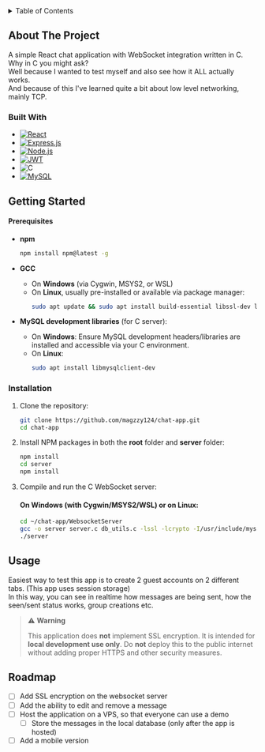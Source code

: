 <details>
  <summary>Table of Contents</summary>
  <ol>
    <li>
      <a href="#about-the-project">About The Project</a>
      <ul>
        <li><a href="#built-with">Built With</a></li>
      </ul>
    </li>
    <li>
      <a href="#getting-started">Getting Started</a>
      <ul>
        <li><a href="#prerequisites">Prerequisites</a></li>
        <li><a href="#installation">Installation</a></li>
      </ul>
    </li>
    <li><a href="#usage">Usage</a></li>
    <li><a href="#roadmap">Roadmap</a></li>
  </ol>
</details>


<!-- ABOUT THE PROJECT -->
## About The Project

A simple React chat application with WebSocket integration written in C.<br>
Why in C you might ask?<br>
Well because I wanted to test myself and also see how it ALL actually works.<br>
And because of this I've learned quite a bit about low level networking, mainly TCP.<br>


### Built With

* [![React][React.js]][React-url]
* [![Express.js](https://img.shields.io/badge/Express.js-404D59?style=for-the-badge&logo=express)](https://expressjs.com/)
* [![Node.js](https://img.shields.io/badge/Node.js-339933?style=for-the-badge&logo=nodedotjs&logoColor=white)](https://nodejs.org/)
* [![JWT](https://img.shields.io/badge/JWT-000000?style=for-the-badge&logo=jsonwebtokens&logoColor=white)](https://jwt.io/)
* ![C](https://img.shields.io/badge/C-00599C?style=for-the-badge&logo=c&logoColor=white)
* [![MySQL](https://img.shields.io/badge/MySQL-4479A1?style=for-the-badge&logo=mysql&logoColor=white)](https://www.mysql.com/)
  



## Getting Started

#### Prerequisites

- **npm**
  ```sh
  npm install npm@latest -g
  ```

- **GCC**
  - On **Windows** (via Cygwin, MSYS2, or WSL)
  - On **Linux**, usually pre-installed or available via package manager:
    ```sh
    sudo apt update && sudo apt install build-essential libssl-dev libmysqlclient-dev
    ```

- **MySQL development libraries** (for C server):
  - On **Windows**: Ensure MySQL development headers/libraries are installed and accessible via your C environment.
  - On **Linux**:
    ```sh
    sudo apt install libmysqlclient-dev
    ```

### Installation

1. Clone the repository:
   ```sh
   git clone https://github.com/magzzy124/chat-app.git
   cd chat-app
   ```

2. Install NPM packages in both the **root** folder and **server** folder:
   ```sh
   npm install
   cd server
   npm install
   ```

3. Compile and run the C WebSocket server:

   #### On Windows (with Cygwin/MSYS2/WSL) or on Linux:
   ```sh
   cd ~/chat-app/WebsocketServer
   gcc -o server server.c db_utils.c -lssl -lcrypto -I/usr/include/mysql -L/usr/lib/mysql -lmysqlclient
   ./server
   ```

<!-- USAGE EXAMPLES -->
## Usage
Easiest way to test this app is to create 2 guest accounts on 2 different tabs. (This app uses session storage) </br>
In this way, you can see in realtime how messages are being sent, how the seen/sent status works, group creations etc.

> ⚠️ **Warning**
>
> This application does **not** implement SSL encryption. It is intended for **local development use only**.
> Do **not** deploy this to the public internet without adding proper HTTPS and other security measures.




<!-- ROADMAP -->
## Roadmap

- [ ] Add SSL encryption on the websocket server
- [ ] Add the ability to edit and remove a message
- [ ] Host the application on a VPS, so that everyone can use a demo
    - [ ] Store the messages in the local database (only after the app is hosted)
- [ ] Add a mobile version

<!-- MARKDOWN LINKS & IMAGES -->
<!-- https://www.markdownguide.org/basic-syntax/#reference-style-links -->
[contributors-shield]: https://img.shields.io/github/contributors/othneildrew/Best-README-Template.svg?style=for-the-badge
[contributors-url]: https://github.com/othneildrew/Best-README-Template/graphs/contributors
[forks-shield]: https://img.shields.io/github/forks/othneildrew/Best-README-Template.svg?style=for-the-badge
[forks-url]: https://github.com/othneildrew/Best-README-Template/network/members
[stars-shield]: https://img.shields.io/github/stars/othneildrew/Best-README-Template.svg?style=for-the-badge
[stars-url]: https://github.com/othneildrew/Best-README-Template/stargazers
[issues-shield]: https://img.shields.io/github/issues/othneildrew/Best-README-Template.svg?style=for-the-badge
[issues-url]: https://github.com/othneildrew/Best-README-Template/issues
[license-shield]: https://img.shields.io/github/license/othneildrew/Best-README-Template.svg?style=for-the-badge
[license-url]: https://github.com/othneildrew/Best-README-Template/blob/master/LICENSE.txt
[linkedin-shield]: https://img.shields.io/badge/-LinkedIn-black.svg?style=for-the-badge&logo=linkedin&colorB=555
[linkedin-url]: https://linkedin.com/in/othneildrew
[product-screenshot]: images/screenshot.png
[Next.js]: https://img.shields.io/badge/next.js-000000?style=for-the-badge&logo=nextdotjs&logoColor=white
[Next-url]: https://nextjs.org/
[React.js]: https://img.shields.io/badge/React-20232A?style=for-the-badge&logo=react&logoColor=61DAFB
[React-url]: https://reactjs.org/
[Vue.js]: https://img.shields.io/badge/Vue.js-35495E?style=for-the-badge&logo=vuedotjs&logoColor=4FC08D
[Vue-url]: https://vuejs.org/
[Angular.io]: https://img.shields.io/badge/Angular-DD0031?style=for-the-badge&logo=angular&logoColor=white
[Angular-url]: https://angular.io/
[Svelte.dev]: https://img.shields.io/badge/Svelte-4A4A55?style=for-the-badge&logo=svelte&logoColor=FF3E00
[Svelte-url]: https://svelte.dev/
[Laravel.com]: https://img.shields.io/badge/Laravel-FF2D20?style=for-the-badge&logo=laravel&logoColor=white
[Laravel-url]: https://laravel.com
[Bootstrap.com]: https://img.shields.io/badge/Bootstrap-563D7C?style=for-the-badge&logo=bootstrap&logoColor=white
[Bootstrap-url]: https://getbootstrap.com
[JQuery.com]: https://img.shields.io/badge/jQuery-0769AD?style=for-the-badge&logo=jquery&logoColor=white
[JQuery-url]: https://jquery.com 
